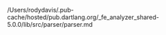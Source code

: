 /Users/rodydavis/.pub-cache/hosted/pub.dartlang.org/_fe_analyzer_shared-5.0.0/lib/src/parser/parser.md
